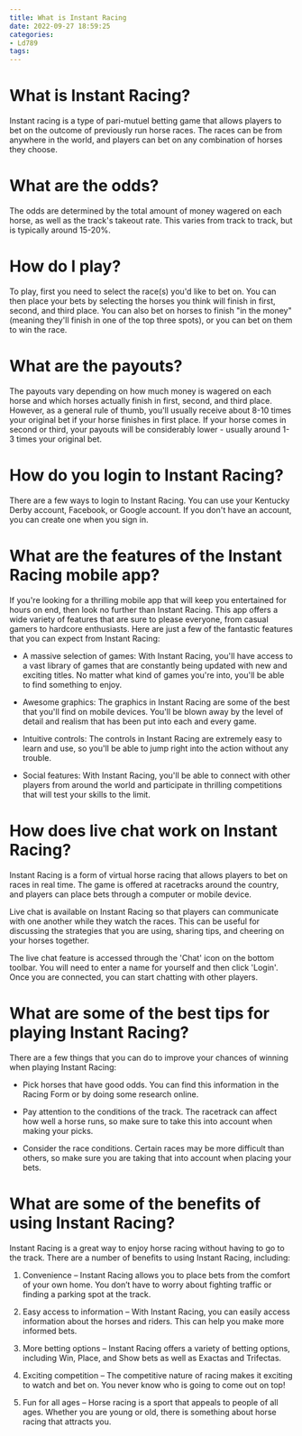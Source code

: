 ```yaml
---
title: What is Instant Racing
date: 2022-09-27 18:59:25
categories:
- Ld789
tags:
---
```



#  What is Instant Racing?

Instant racing is a type of pari-mutuel betting game that allows players to bet on the outcome of previously run horse races. The races can be from anywhere in the world, and players can bet on any combination of horses they choose.

# What are the odds?

The odds are determined by the total amount of money wagered on each horse, as well as the track's takeout rate. This varies from track to track, but is typically around 15-20%.

# How do I play?

To play, first you need to select the race(s) you'd like to bet on. You can then place your bets by selecting the horses you think will finish in first, second, and third place. You can also bet on horses to finish "in the money" (meaning they'll finish in one of the top three spots), or you can bet on them to win the race.

# What are the payouts?

The payouts vary depending on how much money is wagered on each horse and which horses actually finish in first, second, and third place. However, as a general rule of thumb, you'll usually receive about 8-10 times your original bet if your horse finishes in first place. If your horse comes in second or third, your payouts will be considerably lower - usually around 1-3 times your original bet.

#  How do you login to Instant Racing?

There are a few ways to login to Instant Racing. You can use your Kentucky Derby account, Facebook, or Google account. If you don't have an account, you can create one when you sign in.

#  What are the features of the Instant Racing mobile app?

If you're looking for a thrilling mobile app that will keep you entertained for hours on end, then look no further than Instant Racing. This app offers a wide variety of features that are sure to please everyone, from casual gamers to hardcore enthusiasts. Here are just a few of the fantastic features that you can expect from Instant Racing:

- A massive selection of games: With Instant Racing, you'll have access to a vast library of games that are constantly being updated with new and exciting titles. No matter what kind of games you're into, you'll be able to find something to enjoy.

- Awesome graphics: The graphics in Instant Racing are some of the best that you'll find on mobile devices. You'll be blown away by the level of detail and realism that has been put into each and every game.

- Intuitive controls: The controls in Instant Racing are extremely easy to learn and use, so you'll be able to jump right into the action without any trouble.

- Social features: With Instant Racing, you'll be able to connect with other players from around the world and participate in thrilling competitions that will test your skills to the limit.

#  How does live chat work on Instant Racing?

Instant Racing is a form of virtual horse racing that allows players to bet on races in real time. The game is offered at racetracks around the country, and players can place bets through a computer or mobile device.

Live chat is available on Instant Racing so that players can communicate with one another while they watch the races. This can be useful for discussing the strategies that you are using, sharing tips, and cheering on your horses together.

The live chat feature is accessed through the 'Chat' icon on the bottom toolbar. You will need to enter a name for yourself and then click 'Login'. Once you are connected, you can start chatting with other players.

# What are some of the best tips for playing Instant Racing?

There are a few things that you can do to improve your chances of winning when playing Instant Racing:

- Pick horses that have good odds. You can find this information in the Racing Form or by doing some research online.

- Pay attention to the conditions of the track. The racetrack can affect how well a horse runs, so make sure to take this into account when making your picks.

- Consider the race conditions. Certain races may be more difficult than others, so make sure you are taking that into account when placing your bets.

#  What are some of the benefits of using Instant Racing?

Instant Racing is a great way to enjoy horse racing without having to go to the track. There are a number of benefits to using Instant Racing, including:

1. Convenience – Instant Racing allows you to place bets from the comfort of your own home. You don’t have to worry about fighting traffic or finding a parking spot at the track.

2. Easy access to information – With Instant Racing, you can easily access information about the horses and riders. This can help you make more informed bets.

3. More betting options – Instant Racing offers a variety of betting options, including Win, Place, and Show bets as well as Exactas and Trifectas.

4. Exciting competition – The competitive nature of racing makes it exciting to watch and bet on. You never know who is going to come out on top!

5. Fun for all ages – Horse racing is a sport that appeals to people of all ages. Whether you are young or old, there is something about horse racing that attracts you.